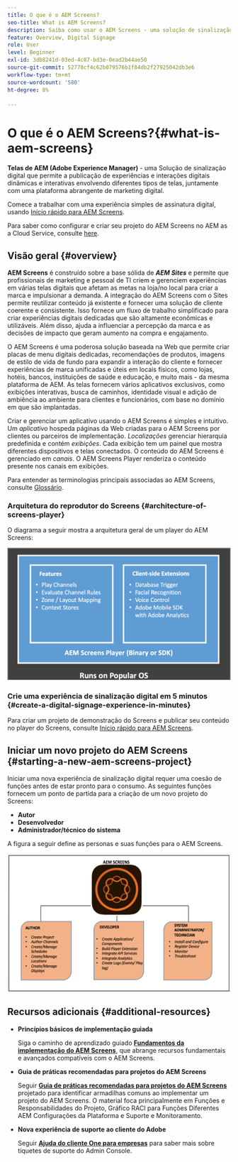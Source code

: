 ```yaml
---
title: O que é o AEM Screens?
seo-title: What is AEM Screens?
description: Saiba como usar o AEM Screens - uma solução de sinalização digital - que permite a publicação de experiências e interações digitais dinâmicas e interativas envolvendo diferentes tipos de telas, juntamente com uma plataforma abrangente de marketing digital.
feature: Overview, Digital Signage
role: User
level: Beginner
exl-id: 3db8241d-03ed-4c87-bd3e-0ead2b44ae50
source-git-commit: 52778cf4c62b079576b1f84db2f27925042db3e6
workflow-type: tm+mt
source-wordcount: '580'
ht-degree: 8%

---
```


# O que é o AEM Screens?{#what-is-aem-screens}

**Telas de AEM (Adobe Experience Manager)** - uma Solução de sinalização digital que permite a publicação de experiências e interações digitais dinâmicas e interativas envolvendo diferentes tipos de telas, juntamente com uma plataforma abrangente de marketing digital.

Comece a trabalhar com uma experiência simples de assinatura digital, usando [Início rápido para AEM Screens](kickstart-for-aem-screens.md).

Para saber como configurar e criar seu projeto do AEM Screens no AEM as a Cloud Service, consulte [here](https://experienceleague.adobe.com/docs/experience-manager-cloud-service/screens-as-cloud-service/home.html?lang=en).

## Visão geral {#overview}

**AEM Screens** é construído sobre a base sólida de ***AEM Sites*** e permite que profissionais de marketing e pessoal de TI criem e gerenciem experiências em várias telas digitais que afetam as metas na loja/no local para criar a marca e impulsionar a demanda. A integração do AEM Screens com o Sites permite reutilizar conteúdo já existente e fornecer uma solução de cliente coerente e consistente. Isso fornece um fluxo de trabalho simplificado para criar experiências digitais dedicadas que são altamente econômicas e utilizáveis. Além disso, ajuda a influenciar a percepção da marca e as decisões de impacto que geram aumento na compra e engajamento.

O AEM Screens é uma poderosa solução baseada na Web que permite criar placas de menu digitais dedicadas, recomendações de produtos, imagens de estilo de vida de fundo para expandir a interação do cliente e fornecer experiências de marca unificadas e úteis em locais físicos, como lojas, hotéis, bancos, instituições de saúde e educação, e muito mais - da mesma plataforma de AEM. As telas fornecem vários aplicativos exclusivos, como exibições interativas, busca de caminhos, identidade visual e adição de ambiência ao ambiente para clientes e funcionários, com base no domínio em que são implantadas.

Criar e gerenciar um aplicativo usando o AEM Screens é simples e intuitivo. Um *aplicativo* hospeda páginas da Web criadas para o AEM Screens por clientes ou parceiros de implementação. *Localizações* gerenciar hierarquia predefinida e contém *exibições*. Cada exibição tem um painel que mostra diferentes dispositivos e telas conectados. O conteúdo do AEM Screens é gerenciado em *canais*. O AEM Screens Player renderiza o conteúdo presente nos canais em exibições.

Para entender as terminologias principais associadas ao AEM Screens, consulte [Glossário](screens-glossary.md).

### Arquitetura do reprodutor do Screens {#architecture-of-screens-player}

O diagrama a seguir mostra a arquitetura geral de um player do AEM Screens:

![chlimage_1-29](assets/chlimage_1-29.png)

### Crie uma experiência de sinalização digital em 5 minutos {#create-a-digital-signage-experience-in-minutes}

Para criar um projeto de demonstração do Screens e publicar seu conteúdo no player do Screens, consulte [Início rápido para AEM Screens](kickstart-for-aem-screens.md).

## Iniciar um novo projeto do AEM Screens {#starting-a-new-aem-screens-project}

Iniciar uma nova experiência de sinalização digital requer uma coesão de funções antes de estar pronto para o consumo. As seguintes funções fornecem um ponto de partida para a criação de um novo projeto do Screens:

* **Autor**
* **Desenvolvedor**
* **Administrador/técnico do sistema**

A figura a seguir define as personas e suas funções para o AEM Screens.

![chlimage_1-30](assets/chlimage_1-30.png)


## Recursos adicionais {#additional-resources}

* **Princípios básicos de implementação guiada**

   Siga o caminho de aprendizado guiado **[Fundamentos da implementação do AEM Screens](https://guided.adobe.com/?launch=AEM-7a#recommended/solutions/experience-manager)**, que abrange recursos fundamentais e avançados compatíveis com o AEM Screens.

* **Guia de práticas recomendadas para projetos do AEM Screens**

   Seguir **[Guia de práticas recomendadas para projetos do AEM Screens](https://docs.adobe.com/content/help/pt-BR/experience-manager-screens/using/about-guide.html)** projetado para identificar armadilhas comuns ao implementar um projeto do AEM Screens. O material foca principalmente em Funções e Responsabilidades do Projeto, Gráfico RACI para Funções Diferentes AEM Configurações da Plataforma e Suporte e Monitoramento.

* **Nova experiência de suporte ao cliente do Adobe**

   Seguir **[Ajuda do cliente One para empresas](https://docs.adobe.com/content/help/en/customer-one/using/home.htmlhome.html#)** para saber mais sobre tíquetes de suporte do Admin Console.
